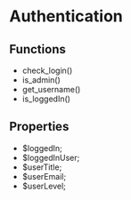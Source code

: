 # Authentication
## Functions
- check_login()
- is_admin()
- get_username()
- is_loggedIn()

## Properties
 - $loggedIn;
 - $loggedInUser;
 - $userTitle;
 - $userEmail;
 - $userLevel;
